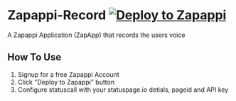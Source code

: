 # Zapappi-Record [![Deploy to Zapappi](https://portal.zapappi.com/content/images/deploy_to_zapappi.png)](https://portal.zapappi.com/Portal/Application/Create?manifestUrl=https://raw.githubusercontent.com/dombell/zapappi-record/master/deploy.json)
A Zapappi Application (ZapApp) that records the users voice

## How To Use
1. Signup for a free Zapappi Account
2. Click "Deploy to Zapappi" button
3. Configure statuscall with your statuspage.io detials, pageid and API key
